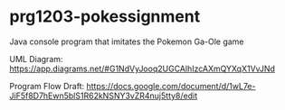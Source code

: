 # prg1203-pokessignment
Java console program that imitates the Pokemon Ga-Ole game

UML Diagram: https://app.diagrams.net/#G1NdVyJooq2UGCAlhIzcAXmQYXqX1VvJNd

Program Flow Draft: https://docs.google.com/document/d/1wL7e-JiF5f8D7hEwn5blS1R62kNSNY3vZR4nuj5tty8/edit
